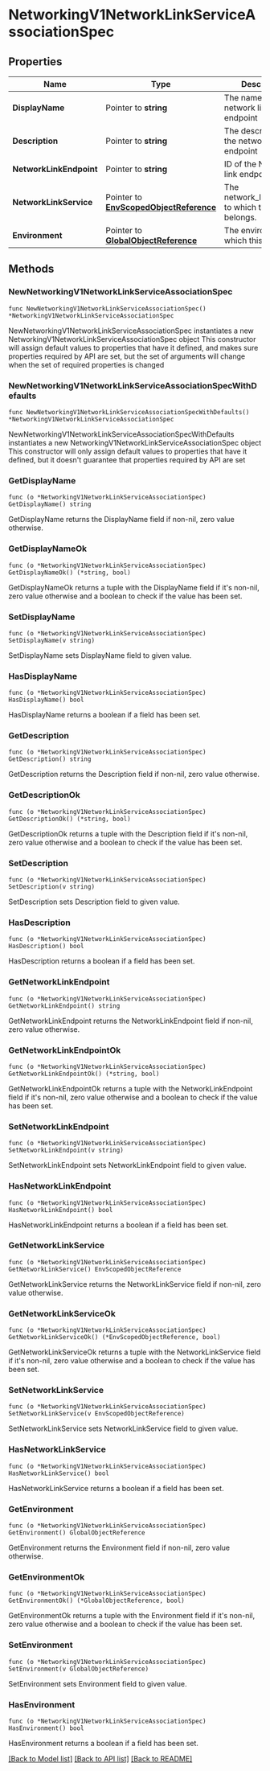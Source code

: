 # NetworkingV1NetworkLinkServiceAssociationSpec

## Properties

Name | Type | Description | Notes
------------ | ------------- | ------------- | -------------
**DisplayName** | Pointer to **string** | The name of the network link endpoint | [optional] [readonly] 
**Description** | Pointer to **string** | The description of the network link endpoint | [optional] [readonly] 
**NetworkLinkEndpoint** | Pointer to **string** | ID of the Network link endpoint. | [optional] [readonly] 
**NetworkLinkService** | Pointer to [**EnvScopedObjectReference**](EnvScopedObjectReference.md) | The network_link_service to which this belongs. | [optional] 
**Environment** | Pointer to [**GlobalObjectReference**](GlobalObjectReference.md) | The environment to which this belongs. | [optional] 

## Methods

### NewNetworkingV1NetworkLinkServiceAssociationSpec

`func NewNetworkingV1NetworkLinkServiceAssociationSpec() *NetworkingV1NetworkLinkServiceAssociationSpec`

NewNetworkingV1NetworkLinkServiceAssociationSpec instantiates a new NetworkingV1NetworkLinkServiceAssociationSpec object
This constructor will assign default values to properties that have it defined,
and makes sure properties required by API are set, but the set of arguments
will change when the set of required properties is changed

### NewNetworkingV1NetworkLinkServiceAssociationSpecWithDefaults

`func NewNetworkingV1NetworkLinkServiceAssociationSpecWithDefaults() *NetworkingV1NetworkLinkServiceAssociationSpec`

NewNetworkingV1NetworkLinkServiceAssociationSpecWithDefaults instantiates a new NetworkingV1NetworkLinkServiceAssociationSpec object
This constructor will only assign default values to properties that have it defined,
but it doesn't guarantee that properties required by API are set

### GetDisplayName

`func (o *NetworkingV1NetworkLinkServiceAssociationSpec) GetDisplayName() string`

GetDisplayName returns the DisplayName field if non-nil, zero value otherwise.

### GetDisplayNameOk

`func (o *NetworkingV1NetworkLinkServiceAssociationSpec) GetDisplayNameOk() (*string, bool)`

GetDisplayNameOk returns a tuple with the DisplayName field if it's non-nil, zero value otherwise
and a boolean to check if the value has been set.

### SetDisplayName

`func (o *NetworkingV1NetworkLinkServiceAssociationSpec) SetDisplayName(v string)`

SetDisplayName sets DisplayName field to given value.

### HasDisplayName

`func (o *NetworkingV1NetworkLinkServiceAssociationSpec) HasDisplayName() bool`

HasDisplayName returns a boolean if a field has been set.

### GetDescription

`func (o *NetworkingV1NetworkLinkServiceAssociationSpec) GetDescription() string`

GetDescription returns the Description field if non-nil, zero value otherwise.

### GetDescriptionOk

`func (o *NetworkingV1NetworkLinkServiceAssociationSpec) GetDescriptionOk() (*string, bool)`

GetDescriptionOk returns a tuple with the Description field if it's non-nil, zero value otherwise
and a boolean to check if the value has been set.

### SetDescription

`func (o *NetworkingV1NetworkLinkServiceAssociationSpec) SetDescription(v string)`

SetDescription sets Description field to given value.

### HasDescription

`func (o *NetworkingV1NetworkLinkServiceAssociationSpec) HasDescription() bool`

HasDescription returns a boolean if a field has been set.

### GetNetworkLinkEndpoint

`func (o *NetworkingV1NetworkLinkServiceAssociationSpec) GetNetworkLinkEndpoint() string`

GetNetworkLinkEndpoint returns the NetworkLinkEndpoint field if non-nil, zero value otherwise.

### GetNetworkLinkEndpointOk

`func (o *NetworkingV1NetworkLinkServiceAssociationSpec) GetNetworkLinkEndpointOk() (*string, bool)`

GetNetworkLinkEndpointOk returns a tuple with the NetworkLinkEndpoint field if it's non-nil, zero value otherwise
and a boolean to check if the value has been set.

### SetNetworkLinkEndpoint

`func (o *NetworkingV1NetworkLinkServiceAssociationSpec) SetNetworkLinkEndpoint(v string)`

SetNetworkLinkEndpoint sets NetworkLinkEndpoint field to given value.

### HasNetworkLinkEndpoint

`func (o *NetworkingV1NetworkLinkServiceAssociationSpec) HasNetworkLinkEndpoint() bool`

HasNetworkLinkEndpoint returns a boolean if a field has been set.

### GetNetworkLinkService

`func (o *NetworkingV1NetworkLinkServiceAssociationSpec) GetNetworkLinkService() EnvScopedObjectReference`

GetNetworkLinkService returns the NetworkLinkService field if non-nil, zero value otherwise.

### GetNetworkLinkServiceOk

`func (o *NetworkingV1NetworkLinkServiceAssociationSpec) GetNetworkLinkServiceOk() (*EnvScopedObjectReference, bool)`

GetNetworkLinkServiceOk returns a tuple with the NetworkLinkService field if it's non-nil, zero value otherwise
and a boolean to check if the value has been set.

### SetNetworkLinkService

`func (o *NetworkingV1NetworkLinkServiceAssociationSpec) SetNetworkLinkService(v EnvScopedObjectReference)`

SetNetworkLinkService sets NetworkLinkService field to given value.

### HasNetworkLinkService

`func (o *NetworkingV1NetworkLinkServiceAssociationSpec) HasNetworkLinkService() bool`

HasNetworkLinkService returns a boolean if a field has been set.

### GetEnvironment

`func (o *NetworkingV1NetworkLinkServiceAssociationSpec) GetEnvironment() GlobalObjectReference`

GetEnvironment returns the Environment field if non-nil, zero value otherwise.

### GetEnvironmentOk

`func (o *NetworkingV1NetworkLinkServiceAssociationSpec) GetEnvironmentOk() (*GlobalObjectReference, bool)`

GetEnvironmentOk returns a tuple with the Environment field if it's non-nil, zero value otherwise
and a boolean to check if the value has been set.

### SetEnvironment

`func (o *NetworkingV1NetworkLinkServiceAssociationSpec) SetEnvironment(v GlobalObjectReference)`

SetEnvironment sets Environment field to given value.

### HasEnvironment

`func (o *NetworkingV1NetworkLinkServiceAssociationSpec) HasEnvironment() bool`

HasEnvironment returns a boolean if a field has been set.


[[Back to Model list]](../README.md#documentation-for-models) [[Back to API list]](../README.md#documentation-for-api-endpoints) [[Back to README]](../README.md)


